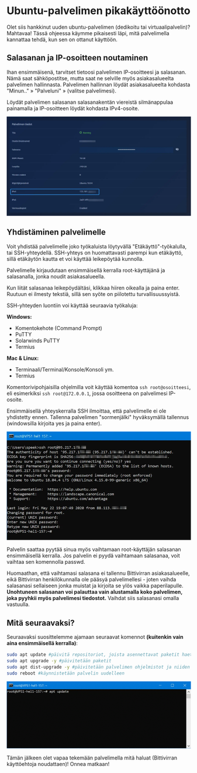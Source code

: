 # Ubuntu-palvelimen pikakäyttöönotto

Olet siis hankkinut uuden ubuntu-palvelimen (dedikoitu tai virtuaalipalvelin)? Mahtavaa! Tässä ohjeessa käymme pikaisesti läpi, mitä palvelimella kannattaa tehdä, kun sen on ottanut käyttöön.  

## Salasanan ja IP-osoitteen noutaminen​

Ihan ensimmäisenä, tarvitset tietoosi palvelimen IP-osoitteesi ja salasanan. Nämä saat sähköpostitse, mutta saat ne selville myös asiakasalueelta palvelimen hallinnasta. Palvelimen hallinnan löydät asiakasalueelta kohdasta "Minun.." » "Palveluni" » (valitse palvelimesi).  
  
Löydät palvelimen salasanan salasanakentän viereistä silmänappulaa painamalla ja IP-osoitteen löydät kohdasta IPv4-osoite.  

![](/assets/docs/img/crisp/ip_1manl24.webp)

## Yhdistäminen palvelimelle​

Voit yhdistää palvelimelle joko työkaluista löytyvällä "Etäkäyttö"-työkalulla, tai SSH-yhteydellä. SSH-yhteys on huomattavasti parempi kun etäkäyttö, sillä etäkäytön kautta et voi käyttää leikepöytää kunnolla.  
  
Palvelimelle kirjaudutaan ensimmäisellä kerralla root-käyttäjänä ja salasanalla, jonka noudit asiakasalueella.  
  
Kun liität salasanaa leikepöydältäsi, klikkaa hiiren oikealla ja paina enter. Ruutuun ei ilmesty tekstiä, sillä sen syöte on piilotettu turvallisuussyistä.  
  
SSH-yhteyden luontiin voi käyttää seuraavia työkaluja:  
  
**Windows:**
* Komentokehote (Command Prompt)
* PuTTY
* Solarwinds PuTTY
* Termius

**Mac & Linux:**
* Terminaali/Terminal/Konsole/Konsoli ym.
* Termius

Komentorivipohjaisilla ohjelmilla voit käyttää komentoa `ssh root@osoitteesi`, eli esimerkiksi `ssh root@172.0.0.1`, jossa osoitteena on palvelimesi IP-osoite.  

Ensimmäisellä yhteyskerralla SSH ilmoittaa, että palvelimelle ei ole yhdistetty ennen. Tallenna palvelimen "sormenjälki" hyväksymällä tallennus (windowsilla kirjoita yes ja paina enter).  

![](/assets/docs/img/crisp/22terminal_xk6lgt.webp)

Palvelin saattaa pyytää sinua myös vaihtamaan root-käyttäjän salasanan ensimmäisellä kerralla. Jos palvelin ei pyydä vaihtamaan salasanaa, voit vaihtaa sen komennolla passwd.  

Huomaathan, että vaihtamasi salasana ei tallennu Bittivirran asiakasalueelle, eikä Bittivirran henkilökunnalla ole pääsyä palvelimellesi - joten vaihda salasanasi sellaiseen jonka muistat ja kirjoita se ylös vaikka paperilapulle. **Unohtuneen salasanan voi palauttaa vain alustamalla koko palvelimen, joka pyyhkii myös palvelimesi tiedostot.** Vaihdat siis salasanasi omalla vastuulla.  
  

## Mitä seuraavaksi?​

Seuraavaksi suosittelemme ajamaan seuraavat komennot **(kuitenkin vain aina ensimmäisellä kerralla)**:  
  
```sh
sudo apt update #päivitä repositoriot, joista asennettavat paketit haetaan  
sudo apt upgrade -y #päivitetään paketit  
sudo apt dist-upgrade -y #päivitetään palvelimen ohjelmistot ja niiden riippuvuudet  
sudo reboot #käynnistetään palvelin uudelleen
```

![](/assets/docs/img/crisp/update_4lswp.gif)

Tämän jälkeen olet vapaa tekemään palvelimella mitä haluat (Bittivirran käyttöehtoja noudattaen)! Onnea matkaan!